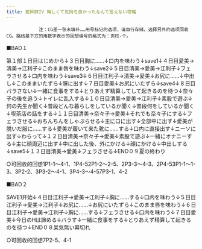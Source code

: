 ```yaml
---
title: 愛姉妹IV 悔しくて気持ち良かったなんて言えない攻略
---
```


                注：CG差一张未填补……用号标记的选项，请自行存储，选择另外的选项回收CG。路线最下方的用数字表示的回想编号的格式为：页栏-个。

■BAD１

第１部１日目はじめから↓３日目胸に……↓口内を味わう↓save1↓４日目愛美→清美→江利子↓このまま唇を味わう↓save2↓５日目清美→愛美→江利子↓フェラさせる↓口内を味わう↓save3↓６日目江利子→清美→愛美↓お尻に……↓中出し↓このままいたずら↓膣に出す↓７日目愛美↓お尻にいたずら↓save4↓８日目バラさない↓一緒に食事をする↓とりあえず精算してして起きるのを待つ↓奈々子の後を追う↓トイレに乱入する↓１０日目清美→愛美→江利子↓素股で遊ぶ↓何の先生か聞く↓普段どんな暮らしをしているか聞く↓普段何をしているか聞く↓喫茶店の話をする↓１１日目清美→奈々子→愛美↓それでも奈々子にする↓フェラさせる↓おちんちんをしゃぶらせる↓主に口に出す↓全部中に出す↓愛美が脱いだ服に……する↓愛美が履いて来た靴に……する↓口内に直接出す↓ニーソに出す↓わらって↓１２日目清美→奈々子→愛美↓素股で遊ぶ↓一緒にオナニーする↓主に顔周辺に出す↓中に出した後、外にかける↓顔にかける↓中出しする↓save5↓１３日目清美→愛美↓フェラさせる↓END０９夏の終わり

○可回收的回想1P1-1～4-1、1P4-52P1-2～2-5、2P3-3～4-3、2P4-53P1-1～1-3、3P2-2、3P3-2～4-1、3P4-3～4-57P3-1、4-2

■BAD２

SAVE1开始↓４日目江利子→愛美→江利子↓胸に……する↓口内を味わう↓５日目江利子→愛美→江利子↓お尻に……↓お尻にいたずら↓このまま唇を味わう↓６日目江利子→愛美→江利子↓胸に……する↓フェラさせる↓口内を味わう↓７日目愛美↓今日のHは諦める↓バラす↓一緒に食事をする↓とりあえず精算して起きるのを待つ↓END０８呆気無い幕切れ

○可回收的回想7P2-5、4-1


              
